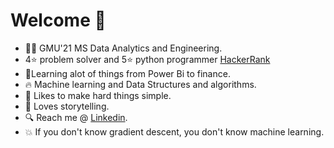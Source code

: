 
# Welcome  :dart:
- :man_student: GMU'21 MS Data Analytics and Engineering.
- 4:star: problem solver and 5:star: python programmer [HackerRank](https://www.hackerrank.com/mayankdubey1996)
- :notebook:Learning alot of things from Power Bi to finance.
- :fire: Machine learning and Data Structures and algorithms.
- :raised_hands: Likes to make hard things simple.
- :speech_balloon: Loves storytelling.
- :mag: Reach me @ [Linkedin](https://www.linkedin.com/in/mayank-dubey11/).
- :boom: If you don't know gradient descent, you don't know machine learning.
